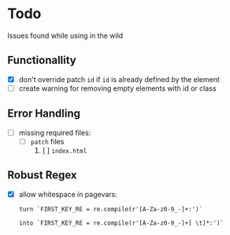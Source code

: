 Todo
====

Issues found while using in the wild

Functionallity
--------------

- [x] don't override patch `id` if `id` is already defined by the element
- [ ] create warning for removing empty elements with id or class

Error Handling
--------------

- [ ] missing required files:
    - [ ] `patch` files
        1. [ ] `index.html`

Robust Regex
------------

- [x] allow whitespace in pagevars:

      turn `FIRST_KEY_RE = re.compile(r'[A-Za-z0-9_-]+:')`
      
      into `FIRST_KEY_RE = re.compile(r'[A-Za-z0-9_-]+[ \t]*:')`

      